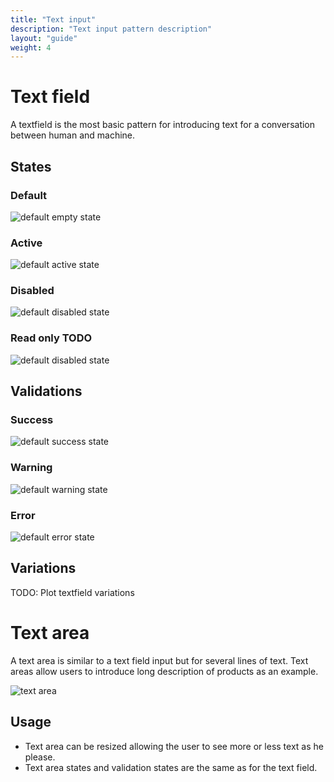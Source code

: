 ```yaml
---
title: "Text input"
description: "Text input pattern description"
layout: "guide"
weight: 4
---
```


# Text field

A textfield is the most basic pattern for introducing text for a conversation between human and machine.

## States

### Default

![default empty state](/images/textfield.png)

### Active

![default active state](/images/textfieldActive.png)

### Disabled

![default disabled state](/images/textfieldDisabled.png)

### Read only TODO

![default disabled state](/images/textfieldDisabled.png)

## Validations

### Success

![default success state](/images/textfieldSuccess.png)

### Warning

![default warning state](/images/textfieldWarning.png)

### Error

![default error state](/images/textfieldError.png)

## Variations

TODO: Plot textfield variations


# Text area

A text area is similar to a text field input but for several lines of text. Text areas allow users to introduce long description of products as an example.

![text area](/images/textarea.png)

## Usage

* Text area can be resized allowing the user to see more or less text as he please.
* Text area states and validation states are the same as for the text field.

